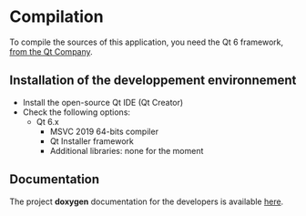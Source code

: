 # Compilation

To compile the sources of this application, you need the Qt 6 framework, [from the Qt Company](https://qt.io).

## Installation of the developpement environnement

* Install the open-source Qt IDE (Qt Creator)
* Check the following options:
  * Qt 6.x
    * MSVC 2019 64-bits compiler
    * Qt Installer framework
    * Additional libraries:
		none for the moment


## Documentation

The project **doxygen** documentation for the developers is available [here](https://sphinkie.github.io/tiCalcul/doxygen/html/index.html).
